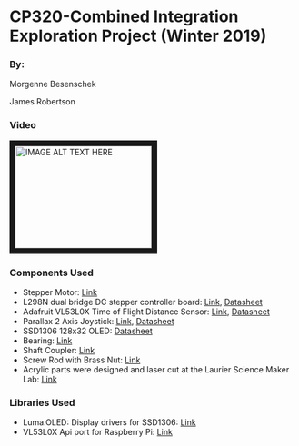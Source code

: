 # CP320-Combined Integration Exploration Project (Winter 2019)
### By:
<p>Morgenne Besenschek</p>
<p>James Robertson</p>

### Video
<a href="http://www.youtube.com/watch?feature=player_embedded&v=XyRx3iDWlRw
" target="_blank"><img src="http://img.youtube.com/vi/XyRx3iDWlRw/0.jpg" 
alt="IMAGE ALT TEXT HERE" width="240" height="180" border="10" /></a>


### Components Used
- Stepper Motor: [Link](http://sayal.com/STORE/View_SPEC.asp?SKU=162138)
- L298N dual bridge DC stepper controller board: [Link](http://sayal.com/STORE/View_SPEC.asp?SKU=248133), [Datasheet](https://www.velleman.eu/downloads/29/vma409_a4v01.pdf) 
- Adafruit VL53L0X Time of Flight Distance Sensor: [Link](https://www.digikey.ca/product-detail/en/adafruit-industries-llc/3317/1528-1814-ND/6569762), [Datasheet](https://www.st.com/resource/en/datasheet/vl53l0x.pdf) 
- Parallax 2 Axis Joystick: [Link](https://www.robotshop.com/ca/en/parallax-2-axis-joystick.html), [Datasheet](https://www.parallax.com/sites/default/files/downloads/2-Axis-Joystick-Potentiometer-Datasheet.pdf)
- SSD1306 128x32 OLED: [Datasheet](https://cdn-shop.adafruit.com/datasheets/SSD1306.pdf)
- Bearing: [Link](https://www.amazon.ca/gp/product/B00EPNN62M/ref=ppx_yo_dt_b_asin_title_o01_s00?ie=UTF8&psc=1)
- Shaft Coupler: [Link](https://www.amazon.ca/gp/product/B07BF7NT6L/ref=ppx_yo_dt_b_asin_title_o00_s00?ie=UTF8&psc=1)
- Screw Rod with Brass Nut: [Link](https://www.amazon.ca/gp/product/B01HGIZY6I/ref=ppx_yo_dt_b_asin_title_o00_s00?ie=UTF8&psc=1)
- Acrylic parts were designed and laser cut at the Laurier Science Maker Lab: [Link](https://students.wlu.ca/work-leadership-and-volunteering/entrepreneurship/makerspaces/science-maker-lab/index.html)

### Libraries Used
- Luma.OLED: Display drivers for SSD1306: [Link](https://github.com/rm-hull/luma.oled)
- VL53L0X Api port for Raspberry Pi: [Link](https://github.com/cassou/VL53L0X_rasp)
